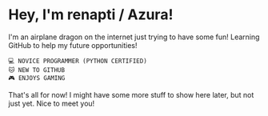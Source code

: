 # Hey, I'm **renapti** / **Azura**!

I'm an airplane dragon on the internet just trying to have some fun!
Learning GitHub to help my future opportunities!

`💻 NOVICE PROGRAMMER (PYTHON CERTIFIED)`  
`🐱 NEW TO GITHUB`  
`🎮 ENJOYS GAMING`  

That's all for now! I might have some more stuff to show here later, but not just yet. Nice to meet you!
